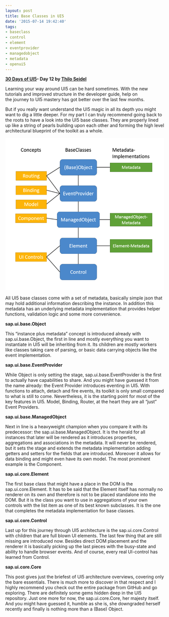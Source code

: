 ```yaml
---
layout: post
title: Base Classes in UI5
date: '2015-07-14 19:42:40'
tags:
- baseclass
- control
- element
- eventprovider
- managedobject
- metadata
- openui5
---
```


**[30 Days of UI5](http://pipetree.com/qmacro/blog/2015/07/04/30-days-of-ui5/)- Day 12 by [Thilo Seidel](https://twitter.com/ThiloDev)**

Learning your way around UI5 can be hard sometimes. With the new tutorials and improved structure in the developer guide, help on the journey to UI5 mastery has got better over the last few months.

But if you really want understand the UI5 magic in all its depth you might want to dig a little deeper. For my part I can truly recommend going back to the roots to have a look into the UI5 base classes. They are properly lined up like a string of pearls building upon each other and forming the high level architectural blueprint of the toolkit as a whole.

![baseclasses](/content/images/2018/01/baseclasses.png)

All UI5 base classes come with a set of metadata, basically simple json that may hold additional information describing the instance. In addition this metadata has an underlying metadata implementation that provides helper functions, validation logic and some more convenience.

**sap.ui.base.Object**

This “instance plus metadata” concept is introduced already with sap.ui.base.Object, the first in line and mostly everything you want to instantiate in UI5 will be inheriting from it. Its children are mostly workers like classes taking care of parsing, or basic data carrying objects like the event implementation.

**sap.ui.base.EventProvider**

While Object is only setting the stage, sap.ui.base.EventProvider is the first to actually have capabilities to share. And you might have guessed it from the name already: the Event Provider introduces eventing in UI5. With functions to attach, detach and fire events, its toolkit is only small compared to what is still to come. Nevertheless, it is the starting point for most of the key features in UI5. Model, Binding, Router, at the heart they are all “just” Event Providers.

**sap.ui.base.ManagedObject**

Next in line is a heavyweight champion when you compare it with its predecessor: the sap.ui.base.ManagedObject. It is the herald for all instances that later will be rendered as it introduces properties, aggregations and associations in the metadata. It will never be rendered, but it sets the stage and extends the metadata implementation adding getters and setters for the fields that are introduced. Moreover it allows for data binding and might even have its own model. The most prominent example is the Component.

**sap.ui.core.Element**

The first base class that might have a place in the DOM is the sap.ui.core.Element. It has to be said that the Element itself has normally no renderer on its own and therefore is not to be placed standalone into the DOM. But it is the class you want to use in aggregations of your own controls with the list item as one of its best known subclasses. It is the one that completes the metadata implementation for base classes.

**sap.ui.core.Control**

Last up for this journey through UI5 architecture is the sap.ui.core.Control with children that are full blown UI elements. The last few thing that are still missing are introduced now. Besides direct DOM placement and the renderer it is basically picking up the last pieces with the busy-state and ability to handle browser events. And of course, every real UI-control has learned from Control.

**sap.ui.core.Core**

This post gives just the briefest of UI5 architecture overviews, covering only the bare essentials. There is much more to discover in that respect and I highly recommend you check out the entire package from GitHub and go exploring. There are definitely some gems hidden deep in the UI5 repository. Just one more for now, the sap.ui.core.Core, her majesty itself. And you might have guessed it, humble as she is, she downgraded herself recently and finally is nothing more than a (Base) Object.


